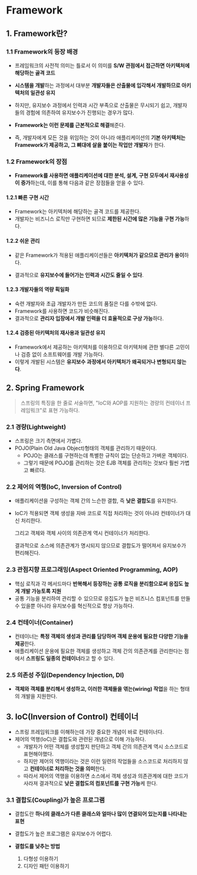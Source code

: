 # Framework

## 1. Framework란?

### 1.1 Framework의 등장 배경

- 프레임워크의 사전적 의미는 틀로서 이 의미를 **S/W 관점에서 접근하면 아키텍처에 해당하는 골격 코드**

- **시스템을 개발**하는 과정에서 대부분 **개발자들은 산출물에 입각해서 개발하므로 아키텍처의 일관성 유지**

- 하지만, 유지보수 과정에서 인력과 시간 부족으로 산출물은 무시되기 쉽고, 개발자들의 경험에 의존하여 유지보수가 진행되는 경우가 많다.
- **Framework는 이런 문제를 근본적으로 해결**해준다. 

- 즉, 개발자에게 모든 것을 위임하는 것이 아니라 애플리케이션의 **기본 아키텍처는 Framework가 제공하고, 그 뼈대에 살을 붙이는 작업만 개발자**가 한다.

### 1.2 Framework의 장점

- **Framework를 사용하면 애플리케이션에 대한 분석, 설계, 구현 모두에서 재사용성이 증가**하는데, 이를 통해 다음과 같은 장점들을 얻을 수 있다.

#### 1.2.1 빠른 구현 시간

- Framework는 아키텍처에 해당하는 골격 코드를 제공한다.
- 개발자는 비즈니스 로직만 구현하면 되므로 **제한된 시간에 많은 기능을 구현 가능**하다.

#### 1.2.2 쉬운 관리

- 같은 Framework가 적용된 애플리케이션들은 **아키텍처가 같으므로 관리가 용이**하다.

- 결과적으로 **유지보수에 들어가는 인력과 시간도 줄일 수 있다**.

#### 1.2.3 개발자들의 역량 획일화

- 숙련 개발자와 초급 개발자가 만든 코드의 품질은 다를 수밖에 없다.
- Framework를 사용하면 코드가 비슷해진다.
- 결과적으로 **관리자 입장에서 개발 인력을 더 효율적으로 구상 가능**하다.

#### 1.2.4 검증된 아키텍처의 재사용과 일관성 유지

- Framework에서 제공하는 아키텍처를 이용하므로 아키텍처에 관한 별다른 고민이나 검증 없이 소프트웨어를 개발 가능하다.
- 이렇게 개발된 시스템은 **유지보수 과정에서 아키텍처가 왜곡되거나 변형되지 않는다**.

## 2. Spring Framework

> 스프링의 특징을 한 줄로 서술하면, "IoC와 AOP를 지원하는 경량의 컨테이너 프레임워크"로 표현 가능하다.

### 2.1 경량(Lightweight)

- 스프링은 크기 측면에서 가볍다.
- POJO(Plain Old Java Object)형태의 객체를 관리하기 때문이다.
  - POJO는 클래스를 구현하는데 특별한 규칙이 없는 단순하고 가벼운 객체이다.
  - 그렇기 때문에 POJO를 관리하는 것은 EJB 객체를 관리하는 것보다 훨씬 가볍고 빠르다.

### 2.2 제어의 역행(IoC, Inversion of Control)

- 애플리케이션을 구성하는 객체 간의 느슨한 결합, 즉 **낮은 결합도**를 유지한다.

- IoC가 적용되면 객체 생성을 자바 코드로 직접 처리하는 것이 아니라 컨테이너가 대신 처리한다.

  그리고 객체와 객체 사이의 의존관계 역시 컨테이너가 처리한다.

  결과적으로 소스에 의존관계가 명시되지 않으므로 결합도가 떨어져서 유지보수가 편리해진다.

### 2.3 관점지향 프로그래밍(Aspect Oriented Programming, AOP)

- 핵심 로직과 각 메서드마다 **반복해서 등장하는 공통 로직을 분리함으로써 응집도 높게 개발 가능토록 지원**
- 공통 기능을 분리하여 관리할 수 있으므로 응집도가 높은 비즈니스 컴포넌트를 만들 수 있을뿐 아니라 유지보수를 혁신적으로 향상 가능하다.

### 2.4 컨테이너(Container)

- 컨테이너는 **특정 객체의 생성과 관리를 담당하며 객체 운용에 필요한 다양한 기능을 제공**한다.
- 애플리케이션 운용에 필요한 객체를 생성하고 객체 간의 의존관계를 관리한다는 점에서 **스프링도 일종의 컨테이너**라고 할 수 있다.

### 2.5 의존성 주입(Dependency Injection, DI)

- **객체와 객체를 분리해서 생성하고, 이러한 객체들을 엮는(wiring) 작업**을 하는 형태의 개발을 지원한다.

## 3. IoC(Inversion of Control) 컨테이너

- 스프링 프레임워크를 이해하는데 가장 중요한 개념이 바로 컨테이너다.
- 제어의 역행(IoC)은 결합도와 관련된 개념으로 이해 가능하다.
  - 개발자가 어떤 객체를 생성할지 판단하고 객체 간의 의존관계 역시 소스코드로 표현해야했다.
  - 하지만 제어의 역행이라는 것은 이런 일련의 작업들을 소스코드로 처리하지 않고 **컨테이너로 처리하는 것을 의미**한다.
  - 따라서 제어의 역행을 이용하면 소스에서 객체 생성과 의존관계에 대한 코드가 사라져 결과적으로 **낮은 결합도의 컴포넌트를 구현 가능**케 한다.

### 3.1 결합도(Coupling)가 높은 프로그램

- 결합도란 **하나의 클래스가 다른 클래스와 얼마나 많이 연결되어 있는지를 나타내는 표현**

- 결합도가 높은 프로그램은 유지보수가 어렵다.

- **결합도를 낮추는 방법**
  1. 다형성 이용하기 
  2. 디자인 패턴 이용하기